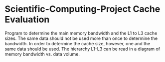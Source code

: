 # Scientific-Computing-Project Cache Evaluation
Program to determine the main memory bandwidth and the L1 to L3 cache sizes. 
The same data should not be used more than once to determine the bandwidth. In order to determine the cache size, however, one and the same data should be used. The hierarchy L1-L3 can be read in a diagram of memory bandwidth vs. data volume.
